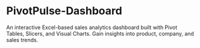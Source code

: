# PivotPulse-Dashboard
An interactive Excel-based sales analytics dashboard built with Pivot Tables, Slicers, and Visual Charts. Gain insights into product, company, and sales trends.
